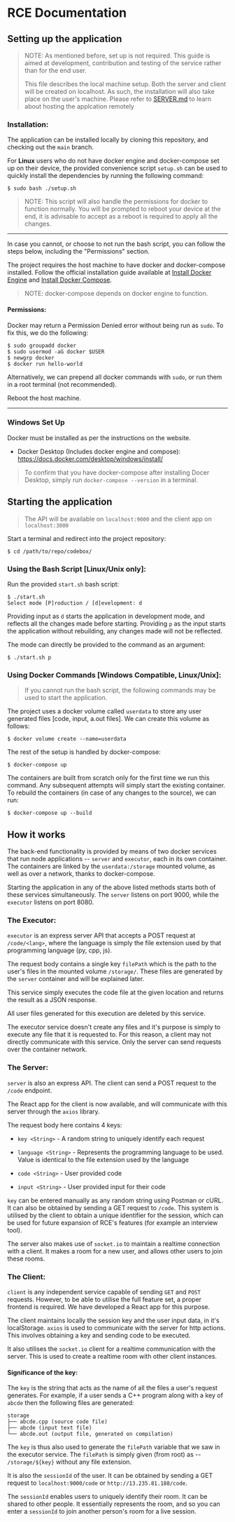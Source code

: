 # RCE Documentation

## Setting up the application

> NOTE: As mentioned before, set up is not required. This guide is aimed at development, contribution and testing of the service rather than for the end user.
>
> This file describes the local machine setup. Both the server and client will be created on localhost. As such, the installation will also take place on the user's machine. Please refer to [SERVER.md](https://github.com/nafees87n/codebox/blob/main/docs/SERVER.md) to learn about hosting the applcation remotely

### Installation:

The application can be installed locally by cloning this repository, and checking out the `main` branch.

For **Linux** users who do not have docker engine and docker-compose set up on their device, the provided convenience script `setup.sh` can be used to quickly install the dependencies by running the following command:

```
$ sudo bash ./setup.sh
```

> NOTE: This script will also handle the permissions for docker to function normally. You will be prompted to reboot your device at the end, it is advisable to accept as a reboot is required to apply all the changes.

---

In case you cannot, or choose to not run the bash script, you can follow the steps below, including the "Permissions" section.

The project requires the host machine to have docker and docker-compose installed. Follow the official installation guide available at [Install Docker Engine](https://docs.docker.com/engine/install/ubuntu/) and [Install Docker Compose](https://docs.docker.com/compose/install/).

> NOTE: docker-compose depends on docker engine to function.

#### Permissions:

Docker may return a Permission Denied error without being run as `sudo`. To fix this, we do the following:

```
$ sudo groupadd docker
$ sudo usermod -aG docker $USER
$ newgrp docker
$ docker run hello-world
```

Alternatively, we can prepend all docker commands with `sudo`, or run them in a root terminal (not recommended).

Reboot the host machine.

---

### Windows Set Up

Docker must be installed as per the instructions on the website.

- Docker Desktop (Includes docker engine and compose): https://docs.docker.com/desktop/windows/install/

> To confirm that you have docker-compose after installing Docer Desktop, simply run `docker-compose --version` in a terminal.

## Starting the application

> The API will be available on `localhost:9000` and the client app on `localhost:3000`

Start a terminal and redirect into the project repository:

```
$ cd /path/to/repo/codebox/
```

### Using the Bash Script [Linux/Unix only]:

Run the provided `start.sh` bash script:

```
$ ./start.sh
Select mode [P]roduction / [d]evelopment: d
```

Providing input as `d` starts the application in development mode, and reflects all the changes made before starting. Providing `p` as the input starts the application without rebuilding, any changes made will not be reflected.

The mode can directly be provided to the command as an argument:

```
$ ./start.sh p
```

### Using Docker Commands [**Windows Compatible**, Linux/Unix]:

> If you cannot run the bash script, the following commands may be used to start the application.

The project uses a docker volume called `userdata` to store any user generated files [code, input, a.out files]. We can create this volume as follows:

```
$ docker volume create --name=userdata
```

The rest of the setup is handled by docker-compose:

```
$ docker-compose up
```

The containers are built from scratch only for the first time we run this command. Any subsequent attempts will simply start the existing container. To rebuild the containers (in case of any changes to the source), we can run:

```
$ docker-compose up --build
```

## How it works

The back-end functionality is provided by means of two docker services that run node applications -- `server` and `executor`, each in its own container. The containers are linked by the `userdata:/storage` mounted volume, as well as over a network, thanks to docker-compose.

Starting the application in any of the above listed methods starts both of these services simultaneously. The `server` listens on port 9000, while the `executor` listens on port 8080.

### The Executor:

`executor` is an express server API that accepts a POST request at `/code/<lang>`, where the language is simply the file extension used by that programming language (py, cpp, js).

The request body contains a single key `filePath` which is the path to the user's files in the mounted volume `/storage/`. These files are generated by the `server` container and will be explained later.

This service simply executes the code file at the given location and returns the result as a JSON response.

All user files generated for this execution are deleted by this service.

The executor service doesn't create any files and it's purpose is simply to execute any file that it is requested to. For this reason, a client may not directly communicate with this service. Only the server can send requests over the container network.

### The Server:

`server` is also an express API. The client can send a POST request to the `/code` endpoint.

The React app for the client is now available, and will communicate with this server through the `axios` library.

The request body here contains 4 keys:

- `key <String>` - A random string to uniquely identify each request

- `language <String>` - Represents the programming language to be used. Value is identical to the file extension used by the language

- `code <String>` - User provided code

- `input <String>` - User provided input for their code

`key` can be entered manually as any random string using Postman or cURL. It can also be obtained by sending a GET request to `/code`. This system is utilised by the client to obtain a unique identifier for the session, which can be used for future expansion of RCE's features (for example an interview tool).

The server also makes use of `socket.io` to maintain a realtime connection with a client. It makes a room for a new user, and allows other users to join these rooms.

### The Client:

`client` is any independent service capable of sending `GET` and `POST` requests. However, to be able to utilise the full feature set, a proper frontend is required. We have developed a React app for this purpose.

The client maintains locally the session key and the user input data, in it's localStorage. `axios` is used to communicate with the server for http actions. This involves obtaining a key and sending code to be executed.

It also utilises the `socket.io` client for a realtime communication with the server. This is used to create a realtime room with other client instances.

#### Significance of the key:

The `key` is the string that acts as the name of all the files a user's request generates. For example, if a user sends a C++ program along with a key of `abcde` then the following files are generated:

```
storage
├── abcde.cpp (source code file)
├── abcde (input text file)
└── abcde.out (output file, generated on compilation)
```

The `key` is thus also used to generate the `filePath` variable that we saw in the executor service. The `filePath` is simply given (from root) as -- `/storage/${key}` without any file extension.

It is also the `sessionId` of the user. It can be obtained by sending a GET request to `localhost:9000/code` or `http://13.235.81.188/code`.

The `sessionId` enables users to uniquely identify their room. It can be shared to other people. It essentially represents the room, and so you can enter a `sessionId` to join another person's room for a live session.
